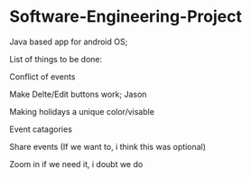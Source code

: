 # Software-Engineering-Project
Java based app for android OS;

List of things to be done: 

Conflict of events

Make Delte/Edit buttons work; Jason 

Making holidays a unique color/visable

Event catagories

Share events (If we want to, i think this was optional)

Zoom in if we need it, i doubt we do
